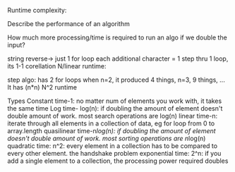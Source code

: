 Runtime complexity:

Describe the performance of an algorithm

How much more processing/time is required to run an algo
if we double the input?

string reverse->
just 1 for loop
each additional character = 1 step thru 1 loop, its 1-1 corellation
N/linear runtime:

step algo:
has 2 for loops
when n=2, it produced 4 things, n=3, 9 things, ...
It has (n\*n) N^2 runtime

Types
Constant time-1: no matter num of elements you work with, it takes the same time
Log time- log(n): if doubling the amount of element doesn't double amount of work. most search operations are log(n)
linear time-n: iterate through all elements in a collection of data, eg for loop from 0 to array.length
quasilinear time-n*log(n): if doubling the amount of element doesn't double amount of work. most sorting operations are n*log(n)
quadratic time: n^2: every element in a collection has to be compared to every other element. the handshake problem
exponential time: 2^n: if you add a single element to a collection, the processing power required doubles
